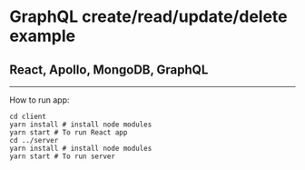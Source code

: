 # GraphQL create/read/update/delete example


## React, Apollo, MongoDB, GraphQL

---

How to run app:

```
cd client
yarn install # install node modules
yarn start # To run React app
cd ../server
yarn install # install node modules
yarn start # To run server
```
